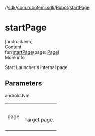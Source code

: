 //[sdk](../../../index.md)/[com.robotemi.sdk](../index.md)/[Robot](index.md)/[startPage](start-page.md)



# startPage  
[androidJvm]  
Content  
fun [startPage](start-page.md)(page: [Page](../../com.robotemi.sdk.constants/-page/index.md))  
More info  


Start Launcher's internal page.



## Parameters  
  
androidJvm  
  
| | |
|---|---|
| <a name="com.robotemi.sdk/Robot/startPage/#com.robotemi.sdk.constants.Page/PointingToDeclaration/"></a>page| <a name="com.robotemi.sdk/Robot/startPage/#com.robotemi.sdk.constants.Page/PointingToDeclaration/"></a><br><br>Target page.<br><br>|
  
  




